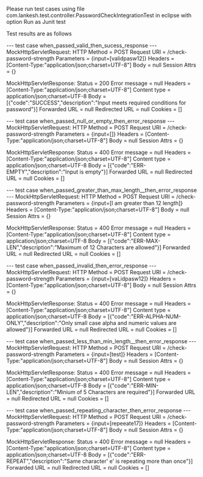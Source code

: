 Please run test cases using file com.lankesh.test.controller.PasswordCheckIntegrationTest in eclipse with option Run as Junit test

Test results are as follows

--- test case when_passed_valid_then_sucess_response ---
MockHttpServletRequest:
      HTTP Method = POST
      Request URI = /check-password-strength
       Parameters = {input=[validpasw12]}
          Headers = [Content-Type:"application/json;charset=UTF-8"]
             Body = null
    Session Attrs = {}

MockHttpServletResponse:
           Status = 200
    Error message = null
          Headers = [Content-Type:"application/json;charset=UTF-8"]
     Content type = application/json;charset=UTF-8
             Body = [{"code":"SUCCESS","description":"Input meets required conditions for password"}]
    Forwarded URL = null
   Redirected URL = null
          Cookies = []


--- test case when_passed_null_or_empty_then_error_response ---
MockHttpServletRequest:
      HTTP Method = POST
      Request URI = /check-password-strength
       Parameters = {input=[]}
          Headers = [Content-Type:"application/json;charset=UTF-8"]
             Body = null
    Session Attrs = {}

MockHttpServletResponse:
           Status = 400
    Error message = null
          Headers = [Content-Type:"application/json;charset=UTF-8"]
     Content type = application/json;charset=UTF-8
             Body = [{"code":"ERR-EMPTY","description":"Input is empty"}]
    Forwarded URL = null
   Redirected URL = null
          Cookies = []


--- test case when_passed_greater_than_max_length__then_error_response ---
MockHttpServletRequest:
      HTTP Method = POST
      Request URI = /check-password-strength
       Parameters = {input=[I am greater than 12 length]}
          Headers = [Content-Type:"application/json;charset=UTF-8"]
             Body = null
    Session Attrs = {}

MockHttpServletResponse:
           Status = 400
    Error message = null
          Headers = [Content-Type:"application/json;charset=UTF-8"]
     Content type = application/json;charset=UTF-8
             Body = [{"code":"ERR-MAX-LEN","description":"Maximum of 12 Characters are allowed"}]
    Forwarded URL = null
   Redirected URL = null
          Cookies = []

--- test case when_passed_invalid_then_error_response ---
MockHttpServletRequest:
      HTTP Method = POST
      Request URI = /check-password-strength
       Parameters = {input=[vaLidpasw12]}
          Headers = [Content-Type:"application/json;charset=UTF-8"]
             Body = null
    Session Attrs = {}

MockHttpServletResponse:
           Status = 400
    Error message = null
          Headers = [Content-Type:"application/json;charset=UTF-8"]
     Content type = application/json;charset=UTF-8
             Body = [{"code":"ERR-ALPHA-NUM-ONLY","description":"Only small case alpha and numeric values are allowed"}]
    Forwarded URL = null
   Redirected URL = null
          Cookies = []

--- test case when_passed_less_than_min_length__then_error_response ---
MockHttpServletRequest:
      HTTP Method = POST
      Request URI = /check-password-strength
       Parameters = {input=[test]}
          Headers = [Content-Type:"application/json;charset=UTF-8"]
             Body = null
    Session Attrs = {}

MockHttpServletResponse:
           Status = 400
    Error message = null
          Headers = [Content-Type:"application/json;charset=UTF-8"]
     Content type = application/json;charset=UTF-8
             Body = [{"code":"ERR-MIN-LEN","description":"Minium of 5 Characters are required"}]
    Forwarded URL = null
   Redirected URL = null
          Cookies = []

--- test case when_passed_repeating_character_then_error_response ---
MockHttpServletRequest:
      HTTP Method = POST
      Request URI = /check-password-strength
       Parameters = {input=[repeeate17]}
          Headers = [Content-Type:"application/json;charset=UTF-8"]
             Body = null
    Session Attrs = {}

MockHttpServletResponse:
           Status = 400
    Error message = null
          Headers = [Content-Type:"application/json;charset=UTF-8"]
     Content type = application/json;charset=UTF-8
             Body = [{"code":"ERR-REPEAT","description":"Same character' e' is repeating more than once"}]
    Forwarded URL = null
   Redirected URL = null
          Cookies = []
